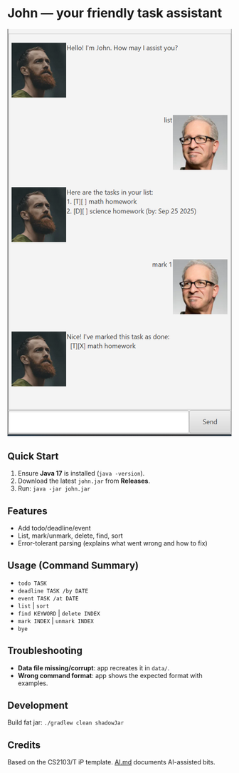 # John — your friendly task assistant

![Ui](docs/Ui.png)

## Quick Start
1. Ensure **Java 17** is installed (`java -version`).
2. Download the latest `john.jar` from **Releases**.
3. Run: `java -jar john.jar`

## Features
- Add todo/deadline/event
- List, mark/unmark, delete, find, sort
- Error-tolerant parsing (explains what went wrong and how to fix)

## Usage (Command Summary)
- `todo TASK`
- `deadline TASK /by DATE`
- `event TASK /at DATE`
- `list` | `sort`
- `find KEYWORD` | `delete INDEX`
- `mark INDEX` | `unmark INDEX`
- `bye`

## Troubleshooting
- **Data file missing/corrupt**: app recreates it in `data/`.
- **Wrong command format**: app shows the expected format with examples.

## Development
Build fat jar: `./gradlew clean shadowJar`

## Credits
Based on the CS2103/T iP template. [AI.md](AI.md) documents AI-assisted bits.
